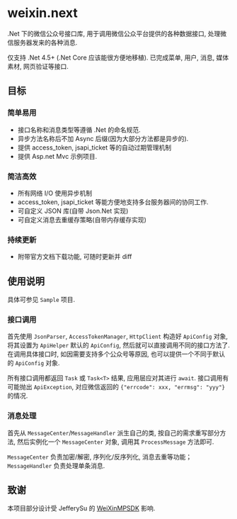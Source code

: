 # weixin.next

.Net 下的微信公众号接口库, 用于调用微信公众平台提供的各种数据接口, 处理微信服务器发来的各种消息.

仅支持 .Net 4.5+ (.Net Core 应该能很方便地移植). 已完成菜单, 用户, 消息, 媒体素材, 网页验证等接口.

## 目标
### 简单易用

- 接口名称和消息类型等遵循 .Net 的命名规范. 
- 异步方法名称后不加 Async 后缀(因为大部分方法都是异步的).
- 提供 access_token, jsapi_ticket 等的自动过期管理机制 
- 提供 Asp.net Mvc 示例项目.

### 简洁高效

- 所有网络 I/O 使用异步机制
- access_token, jsapi_ticket 等能方便地支持多台服务器间的协同工作.
- 可自定义 JSON 库(自带 Json.Net 实现)
- 可自定义消息去重缓存策略(自带内存缓存实现)

### 持续更新

- 附带官方文档下载功能, 可随时更新并 diff

## 使用说明

具体可参见 `Sample` 项目.

### 接口调用

首先使用 `JsonParser`, `AccessTokenManager`, `HttpClient` 构造好 `ApiConfig` 对象, 将其设置为 `ApiHelper` 默认的 `ApiConfig`, 然后就可以直接调用不同的接口方法了. 在调用具体接口时, 如因需要支持多个公众号等原因, 也可以提供一个不同于默认的 `ApiConfig` 对象.

所有接口调用都返回 `Task` 或 `Task<T>` 结果, 应用层应对其进行 `await`. 接口调用有可能抛出 `ApiException`, 对应微信返回的 `{"errcode": xxx, "errmsg": "yyy"}` 的情况. 

### 消息处理

首先从 `MessageCenter`/`MessageHandler` 派生自己的类, 按自己的需求重写部分方法, 然后实例化一个 `MessageCenter` 对象, 调用其 `ProcessMessage` 方法即可.

`MessageCenter` 负责加密/解密, 序列化/反序列化, 消息去重等功能；`MessageHandler` 负责处理单条消息.

## 致谢

本项目部分设计受 JefferySu 的 [WeiXinMPSDK](https://github.com/JeffreySu/WeiXinMPSDK) 影响. 
